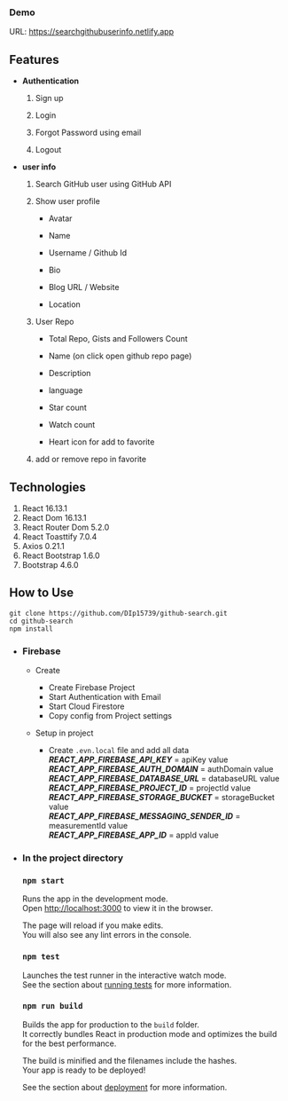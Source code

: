 ### Demo
URL: https://searchgithubuserinfo.netlify.app

## **Features**  

-   **Authentication**

	1.  Sign up
	2.  Login
	3.  Forgot Password using email  
    
	4.  Logout

-   **user info**

	1.  Search GitHub user using GitHub API
	2.  Show user profile

		- Avatar

		- Name  

		- Username / Github Id  

		- Bio  

		- Blog URL / Website  

		- Location

  
	3. User Repo

		- Total Repo, Gists and Followers Count

		- Name (on click open github repo page)

		- Description  

		- language  

		- Star count  

		- Watch count

		- Heart icon for add to favorite

	4. add or remove repo in favorite

  

## **Technologies**
1.  React 16.13.1
2.  React Dom 16.13.1
3.  React Router Dom 5.2.0
4.  React Toasttify 7.0.4
5.  Axios 0.21.1
6.  React Bootstrap 1.6.0
7.  Bootstrap 4.6.0

## **How to Use**

    git clone https://github.com/DIp15739/github-search.git
    cd github-search
    npm install

 - ### **Firebase**
	 - Create
		 - Create Firebase Project
		 - Start Authentication with Email
		 - Start Cloud Firestore
		 - Copy config from Project settings
	
	- Setup in project
		- Create `.evn.local` file and add all data</br>
***REACT_APP_FIREBASE_API_KEY*** = apiKey value </br>
***REACT_APP_FIREBASE_AUTH_DOMAIN*** = authDomain value </br>
***REACT_APP_FIREBASE_DATABASE_URL*** = databaseURL value</br>
***REACT_APP_FIREBASE_PROJECT_ID*** = projectId value </br>
***REACT_APP_FIREBASE_STORAGE_BUCKET*** = storageBucket value </br>
***REACT_APP_FIREBASE_MESSAGING_SENDER_ID*** = measurementId value </br>
***REACT_APP_FIREBASE_APP_ID*** = appId value </br>
 
 - ### **In the project directory**

	### `npm start`

	Runs the app in the development mode.  
Open  [http://localhost:3000](http://localhost:3000/)  to view it in the browser.

	The page will reload if you make edits.  
You will also see any lint errors in the console.

	### `npm test`

	Launches the test runner in the interactive watch mode.  
See the section about  [running tests](https://facebook.github.io/create-react-app/docs/running-tests)  for more information.

	### `npm run build`

	Builds the app for production to the  `build`  folder.  
It correctly bundles React in production mode and optimizes the build for the best performance.

	The build is minified and the filenames include the hashes.  
Your app is ready to be deployed!

	See the section about  [deployment](https://facebook.github.io/create-react-app/docs/deployment)  for more information.